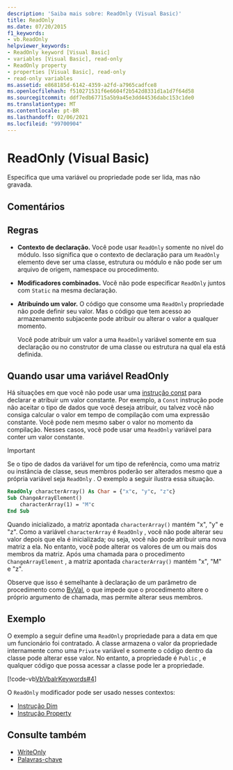 ```yaml
---
description: 'Saiba mais sobre: ReadOnly (Visual Basic)'
title: ReadOnly
ms.date: 07/20/2015
f1_keywords:
- vb.ReadOnly
helpviewer_keywords:
- ReadOnly keyword [Visual Basic]
- variables [Visual Basic], read-only
- ReadOnly property
- properties [Visual Basic], read-only
- read-only variables
ms.assetid: e868185d-6142-4359-a2fd-a7965cadfce8
ms.openlocfilehash: f510271531f6e6604f2b542d8331d1a1d7f64d58
ms.sourcegitcommit: ddf7edb67715a5b9a45e3dd44536dabc153c1de0
ms.translationtype: MT
ms.contentlocale: pt-BR
ms.lasthandoff: 02/06/2021
ms.locfileid: "99700904"
---
```

# <a name="readonly-visual-basic"></a>ReadOnly (Visual Basic)

Especifica que uma variável ou propriedade pode ser lida, mas não gravada.

## <a name="remarks"></a>Comentários

## <a name="rules"></a>Regras

- **Contexto de declaração.** Você pode usar `ReadOnly` somente no nível do módulo. Isso significa que o contexto de declaração para um `ReadOnly` elemento deve ser uma classe, estrutura ou módulo e não pode ser um arquivo de origem, namespace ou procedimento.

- **Modificadores combinados.** Você não pode especificar `ReadOnly` juntos com `Static` na mesma declaração.

- **Atribuindo um valor.** O código que consome uma `ReadOnly` propriedade não pode definir seu valor. Mas o código que tem acesso ao armazenamento subjacente pode atribuir ou alterar o valor a qualquer momento.

     Você pode atribuir um valor a uma `ReadOnly` variável somente em sua declaração ou no construtor de uma classe ou estrutura na qual ela está definida.

## <a name="when-to-use-a-readonly-variable"></a>Quando usar uma variável ReadOnly

Há situações em que você não pode usar uma [instrução const](../statements/const-statement.md) para declarar e atribuir um valor constante. Por exemplo, a `Const` instrução pode não aceitar o tipo de dados que você deseja atribuir, ou talvez você não consiga calcular o valor em tempo de compilação com uma expressão constante. Você pode nem mesmo saber o valor no momento da compilação. Nesses casos, você pode usar uma `ReadOnly` variável para conter um valor constante.

> [!IMPORTANT]
> Se o tipo de dados da variável for um tipo de referência, como uma matriz ou instância de classe, seus membros poderão ser alterados mesmo que a própria variável seja `ReadOnly` . O exemplo a seguir ilustra essa situação.

```vb
ReadOnly characterArray() As Char = {"x"c, "y"c, "z"c}
Sub ChangeArrayElement()
    characterArray(1) = "M"c
End Sub
```

Quando inicializado, a matriz apontada `characterArray()` mantém "x", "y" e "z". Como a variável `characterArray` é `ReadOnly` , você não pode alterar seu valor depois que ela é inicializada; ou seja, você não pode atribuir uma nova matriz a ela. No entanto, você pode alterar os valores de um ou mais dos membros da matriz. Após uma chamada para o procedimento `ChangeArrayElement` , a matriz apontada `characterArray()` mantém "x", "M" e "z".

Observe que isso é semelhante à declaração de um parâmetro de procedimento como [ByVal](byval.md), o que impede que o procedimento altere o próprio argumento de chamada, mas permite alterar seus membros.

## <a name="example"></a>Exemplo

O exemplo a seguir define uma `ReadOnly` propriedade para a data em que um funcionário foi contratado. A classe armazena o valor da propriedade internamente como uma `Private` variável e somente o código dentro da classe pode alterar esse valor. No entanto, a propriedade é `Public` , e qualquer código que possa acessar a classe pode ler a propriedade.

[!code-vb[VbVbalrKeywords#4](~/samples/snippets/visualbasic/VS_Snippets_VBCSharp/VbVbalrKeywords/VB/Class1.vb#4)]

O `ReadOnly` modificador pode ser usado nesses contextos:

- [Instrução Dim](../statements/dim-statement.md)
- [Instrução Property](../statements/property-statement.md)

## <a name="see-also"></a>Consulte também

- [WriteOnly](writeonly.md)
- [Palavras-chave](../keywords/index.md)
